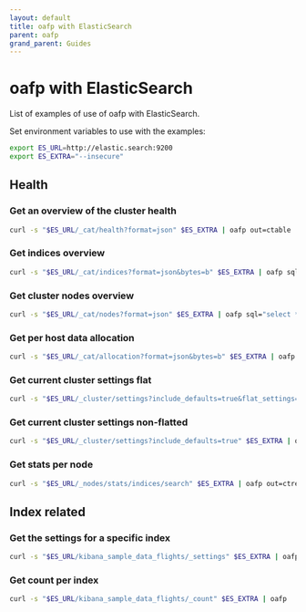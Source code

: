 ```yaml
---
layout: default
title: oafp with ElasticSearch
parent: oafp
grand_parent: Guides
---
```


# oafp with ElasticSearch

List of examples of use of oafp with ElasticSearch.

Set environment variables to use with the examples:

```bash
export ES_URL=http://elastic.search:9200
export ES_EXTRA="--insecure"
```

## Health

### Get an overview of the cluster health
```bash
curl -s "$ES_URL/_cat/health?format=json" $ES_EXTRA | oafp out=ctable
```

### Get indices overview
```bash
curl -s "$ES_URL/_cat/indices?format=json&bytes=b" $ES_EXTRA | oafp sql="select * order by index" out=ctable
```

### Get cluster nodes overview
```bash
curl -s "$ES_URL/_cat/nodes?format=json" $ES_EXTRA | oafp sql="select * order by ip" out=ctable
```

### Get per host data allocation
```bash
curl -s "$ES_URL/_cat/allocation?format=json&bytes=b" $ES_EXTRA | oafp sql="select * order by host" out=ctable
```

### Get current cluster settings flat
```bash
curl -s "$ES_URL/_cluster/settings?include_defaults=true&flat_settings=true" $ES_EXTRA | oafp out=ctree
```

### Get current cluster settings non-flatted
```bash
curl -s "$ES_URL/_cluster/settings?include_defaults=true" $ES_EXTRA | oafp out=ctree
```

### Get stats per node
```bash
curl -s "$ES_URL/_nodes/stats/indices/search" $ES_EXTRA | oafp out=ctree
```

## Index related

### Get the settings for a specific index
```bash
curl -s "$ES_URL/kibana_sample_data_flights/_settings" $ES_EXTRA | oafp out=ctree
```

### Get count per index
```bash
curl -s "$ES_URL/kibana_sample_data_flights/_count" $ES_EXTRA | oafp
```